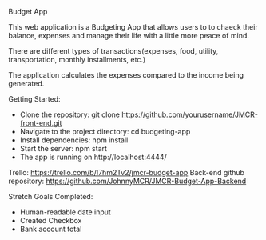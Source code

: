 Budget App

This web application is a Budgeting App that allows users to to chaeck their balance, expenses and manage their life with a little more peace of mind.

There are different types of transactions(expenses, food, utility, transportation, monthly installments, etc.)

The application calculates the expenses compared to the income being generated.

Getting Started:
- Clone the repository: git clone https://github.com/yourusername/JMCR-front-end.git
- Navigate to the project directory: cd budgeting-app
- Install dependencies: npm install
- Start the server: npm start
- The app is running on http://localhost:4444/

Trello: https://trello.com/b/I7hm2Tv2/jmcr-budget-app
Back-end github repository: https://github.com/JohnnyMCR/JMCR-Budget-App-Backend

Stretch Goals Completed:
- Human-readable date input
- Created Checkbox
- Bank account total